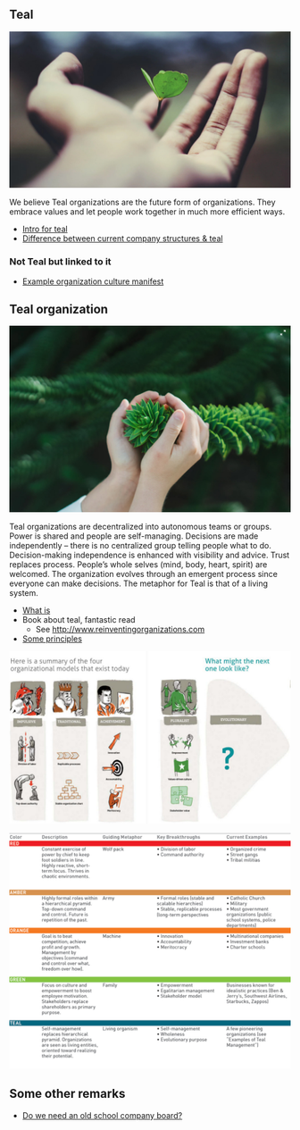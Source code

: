 ## Teal

![](img/grow.jpg)

We believe Teal organizations are the future form of organizations.
They embrace values and let people work together in much more efficient ways.

- [Intro for teal](teal_organization_intro)
- [Difference between current company structures & teal](teal_differences_with_companies)

### Not Teal but linked to it

- [Example organization culture manifest](teal_org_culture_manifest)
 

## Teal organization

![](img/grow2.jpg)

Teal organizations are decentralized into autonomous teams or groups. Power is shared and people are self-managing. Decisions are made independently – there is no centralized group telling people what to do. Decision-making independence is enhanced with visibility and advice. Trust replaces process. People’s whole selves (mind, body, heart, spirit) are welcomed. The organization evolves through an emergent process since everyone can make decisions. The metaphor for Teal is that of a living system. 

- [What is](http://www.reinventingorganizationswiki.com/Teal_Organizations)
- Book about teal, fantastic read
    - See http://www.reinventingorganizations.com
- [Some principles](http://agilitrix.com/2016/04/teal-organization-illustration/)

![](img/teal_org.jpg)

![](img/teal_overview.jpg)


## Some other remarks

- [Do we need an old school company board?](http://www.reinventingorganizationswiki.com/Board)